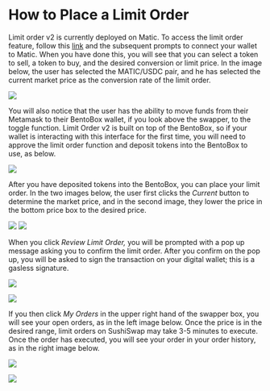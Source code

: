 # How to Place a Limit Order

Limit order v2 is currently deployed on Matic. To access the limit order feature, follow this [link](https://app.sushi.com/limit-order) and the subsequent prompts to connect your wallet to Matic. When you have done this, you will see that you can select a token to sell, a token to buy, and the desired conversion or limit price. In the image below, the user has selected the MATIC/USDC pair, and he has selected the current market price as the conversion rate of the limit order.

![](/img/tutimg/htpalo/htpalo1.png)

You will also notice that the user has the ability to move funds from their Metamask to their BentoBox wallet, if you look above the swapper, to the toggle function. Limit Order v2 is built on top of the BentoBox, so if your wallet is interacting with this interface for the first time, you will need to approve the limit order function and deposit tokens into the BentoBox to use, as below.

![](/img/tutimg/htpalo/htpalo2.png)

After you have deposited tokens into the BentoBox, you can place your limit order. In the two images below, the user first clicks the _Current_ button to determine the market price, and in the second image, they lower the price in the bottom price box to the desired price.

![](/img/tutimg/htpalo/htpalo3.png)
![](/img/tutimg/htpalo/htpalo4.png)

When you click _Review Limit Order,_ you will be prompted with a pop up message asking you to confirm the limit order. After you confirm on the pop up, you will be asked to sign the transaction on your digital wallet; this is a gasless signature.

![](/img/tutimg/htpalo/htpalo5.png)

![](/img/tutimg/htpalo/htpalo6.png)

If you then click _My Orders_ in the upper right hand of the swapper box, you will see your open orders, as in the left image below. Once the price is in the desired range, limit orders on SushiSwap may take 3-5 minutes to execute. Once the order has executed, you will see your order in your order history, as in the right image below.

![](/img/tutimg/htpalo/htpalo7.png)

![](/img/tutimg/htpalo/htpalo8.png)
